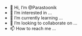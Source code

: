 - 👋 Hi, I’m @Parastoonik
- 👀 I’m interested in ...
- 🌱 I’m currently learning ...
- 💞️ I’m looking to collaborate on ...
- 📫 How to reach me ...

<!---
Parastoonik/Parastoonik is a ✨ special ✨ repository because its `README.md` (this file) appears on your GitHub profile.
You can click the Preview link to take a look at your changes.
--->
